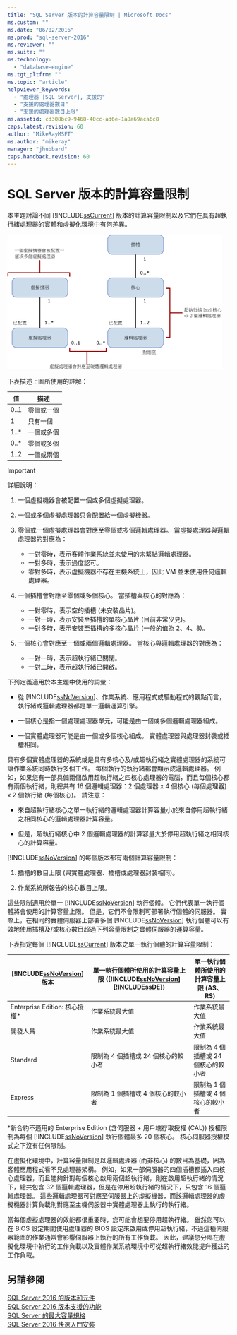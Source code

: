 ```yaml
---
title: "SQL Server 版本的計算容量限制 | Microsoft Docs"
ms.custom: ""
ms.date: "06/02/2016"
ms.prod: "sql-server-2016"
ms.reviewer: ""
ms.suite: ""
ms.technology: 
  - "database-engine"
ms.tgt_pltfrm: ""
ms.topic: "article"
helpviewer_keywords: 
  - "處理器 [SQL Server], 支援的"
  - "支援的處理器數目"
  - "支援的處理器數目上限"
ms.assetid: cd308bc9-9468-40cc-ad6e-1a8a69aca6c8
caps.latest.revision: 60
author: "MikeRayMSFT"
ms.author: "mikeray"
manager: "jhubbard"
caps.handback.revision: 60
---
```

# SQL Server 版本的計算容量限制
  本主題討論不同 [!INCLUDE[ssCurrent](../includes/sscurrent-md.md)] 版本的計算容量限制以及它們在具有超執行緒處理器的實體和虛擬化環境中有何差異。  
  
 ![對應至計算容量限制](../sql-server/media/compute-capacity-limits.gif "對應至計算容量限制")  
  
 下表描述上圖所使用的註解：  
  
|值|描述|  
|-----------|-----------------|  
|0..1|零個或一個|  
|1|只有一個|  
|1..*|一個或多個|  
|0..*|零個或多個|  
|1..2|一個或兩個|  
  
> [!IMPORTANT]  
>  詳細說明：  
>   
>  1.  一個虛擬機器會被配置一個或多個虛擬處理器。  
> 2.  一個或多個虛擬處理器只會配置給一個虛擬機器。  
> 3.  零個或一個虛擬處理器會對應至零個或多個邏輯處理器。 當虛擬處理器與邏輯處理器的對應為：  
>   
>      -   一對零時，表示客體作業系統並未使用的未繫結邏輯處理器。  
>     -   一對多時，表示過度認可。  
>     -   零對多時，表示虛擬機器不存在主機系統上，因此 VM 並未使用任何邏輯處理器。  
> 4.  一個插槽會對應至零個或多個核心。 當插槽與核心的對應為：  
>   
>      -   一對零時，表示空的插槽 (未安裝晶片)。  
>     -   一對一時，表示安裝至插槽的單核心晶片 (目前非常少見)。  
>     -   一對多時，表示安裝至插槽的多核心晶片 (一般的值為 2、4、8)。  
> 5.  一個核心會對應至一個或兩個邏輯處理器。 當核心與邏輯處理器的對應為：  
>   
>      -   一對一時，表示超執行緒已關閉。  
>     -   一對二時，表示超執行緒已開啟。  
  
 下列定義適用於本主題中使用的詞彙：  
  
-   從 [!INCLUDE[ssNoVersion](../includes/ssnoversion-md.md)]、作業系統、應用程式或驅動程式的觀點而言，執行緒或邏輯處理器都是單一邏輯運算引擎。  
  
-   一個核心是指一個處理處理器單元，可能是由一個或多個邏輯處理器組成。  
  
-   一個實體處理器可能是由一個或多個核心組成。 實體處理器與處理器封裝或插槽相同。  
  
 具有多個實體處理器的系統或是具有多核心及/或超執行緒之實體處理器的系統可讓作業系統同時執行多個工作。 每個執行的執行緒都會顯示成邏輯處理器。 例如，如果您有一部具備兩個啟用超執行緒之四核心處理器的電腦，而且每個核心都有兩個執行緒，則總共有 16 個邏輯處理器：2 個處理器 x 4 個核心 (每個處理器) x 2 個執行緒 (每個核心)。 請注意：  
  
-   來自超執行緒核心之單一執行緒的邏輯處理器計算容量小於來自停用超執行緒之相同核心的邏輯處理器計算容量。  
  
-   但是，超執行緒核心中 2 個邏輯處理器的計算容量大於停用超執行緒之相同核心的計算容量。  
  
 [!INCLUDE[ssNoVersion](../includes/ssnoversion-md.md)] 的每個版本都有兩個計算容量限制：  
  
1.  插槽的數目上限 (與實體處理器、插槽或處理器封裝相同)。  
  
2.  作業系統所報告的核心數目上限。  
  
 這些限制適用於單一 [!INCLUDE[ssNoVersion](../includes/ssnoversion-md.md)] 執行個體。 它們代表單一執行個體將會使用的計算容量上限。 但是，它們不會限制可部署執行個體的伺服器。 實際上，在相同的實體伺服器上部署多個 [!INCLUDE[ssNoVersion](../includes/ssnoversion-md.md)] 執行個體可以有效地使用插槽及/或核心數目超過下列容量限制之實體伺服器的運算容量。  
  
 下表指定每個 [!INCLUDE[ssCurrent](../includes/sscurrent-md.md)] 版本之單一執行個體的計算容量限制：  
  
|[!INCLUDE[ssNoVersion](../includes/ssnoversion-md.md)] 版本|單一執行個體所使用的計算容量上限 ([!INCLUDE[ssNoVersion](../includes/ssnoversion-md.md)][!INCLUDE[ssDE](../includes/ssde-md.md)])|單一執行個體所使用的計算容量上限 (AS、RS)|  
|---------------------------------------|--------------------------------------------------------------------------------------------------------|-------------------------------------------------------------------|  
|Enterprise Edition: 核心授權*|作業系統最大值|作業系統最大值|  
|開發人員|作業系統最大值|作業系統最大值|  
|Standard|限制為 4 個插槽或 24 個核心的較小者|限制為 4 個插槽或 24 個核心的較小者|  
|Express|限制為 1 個插槽或 4 個核心的較小者|限制為 1 個插槽或 4 個核心的較小者|  
 *新合約不適用的 Enterprise Edition (含伺服器 + 用戶端存取授權 (CAL)) 授權限制為每個 [!INCLUDE[ssNoVersion](../includes/ssnoversion-md.md)] 執行個體最多 20 個核心。 核心伺服器授權模式之下沒有任何限制。  
  
 在虛擬化環境中，計算容量限制是以邏輯處理器 (而非核心) 的數目為基礎，因為客體應用程式看不見處理器架構。  例如，如果一部伺服器的四個插槽都插入四核心處理器，而且能夠針對每個核心啟用兩個超執行緒，則在啟用超執行緒的情況下，總共包含 32 個邏輯處理器，但是在停用超執行緒的情況下，只包含 16 個邏輯處理器。 這些邏輯處理器可對應至伺服器上的虛擬機器，而該邏輯處理器的虛擬機器計算負載則對應至主機伺服器中實體處理器上執行的執行緒。  
  
 當每個虛擬處理器的效能都很重要時，您可能會想要停用超執行緒。 雖然您可以在 BIOS 設定期間使用處理器的 BIOS 設定來啟用或停用超執行緒，不過這種伺服器範圍的作業通常會影響伺服器上執行的所有工作負載。 因此，建議您分隔在虛擬化環境中執行的工作負載以及實體作業系統環境中可從超執行緒效能提升獲益的工作負載。  
  
## 另請參閱  
 [SQL Server 2016 的版本和元件](../sql-server/editions-and-components-of-sql-server-2016.md)   
 [SQL Server 2016 版本支援的功能](../Topic/Features%20Supported%20by%20the%20Editions%20of%20SQL%20Server%202016.md)   
 [SQL Server 的最大容量規格](../sql-server/maximum-capacity-specifications-for-sql-server.md)   
 [SQL Server 2016 快速入門安裝](../Topic/Quick-Start%20Installation%20of%20SQL%20Server%202016.md)  
  
  